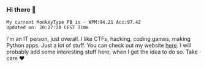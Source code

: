 ### Hi there 👋
<!-- PB START -->
```
My current MonkeyType PB is - WPM:94.21 Acc:97.42
Updated on: 20:27:20 CEST Time
```
<!-- PB END -->
I'm an IT person, just overall. I like CTFs, hacking, coding games, making Python apps. Just a lot of stuff.
You can check out my website [here](https://skill3472.github.io/).
I will probably add some interesting stuff here, when I get the idea to do so. Take care ❤️
